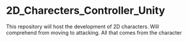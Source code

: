 # 2D_Charecters_Controller_Unity
This repository will host the development of 2D characters. Will comprehend from moving to attacking. All that comes from the character
